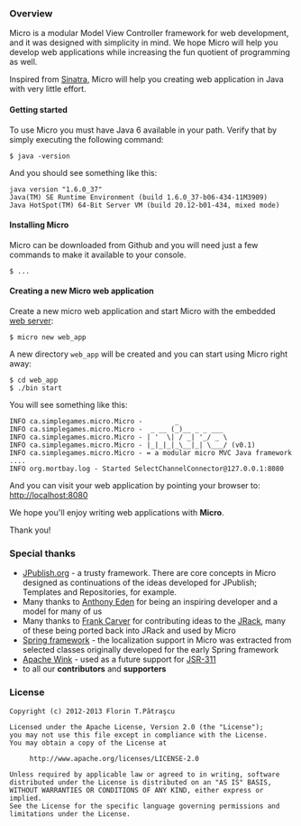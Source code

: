 ### Overview
Micro is a modular Model View Controller framework for web development, and it was designed with simplicity in mind. We hope Micro will help you develop web applications while increasing the fun quotient of programming as well.

Inspired from [Sinatra](http://www.sinatrarb.com/), Micro will help you creating web application in Java with very little effort.

#### Getting started

To use Micro you must have Java 6 available in your path. Verify that by simply executing the following command:

    $ java -version

And you should see something like this:
    
    java version "1.6.0_37"
    Java(TM) SE Runtime Environment (build 1.6.0_37-b06-434-11M3909)
    Java HotSpot(TM) 64-Bit Server VM (build 20.12-b01-434, mixed mode)
    
#### Installing Micro
Micro can be downloaded from Github and you will need just a few commands to make it available to your console.

    $ ...

#### Creating a new Micro web application
Create a new micro web application and start Micro with the embedded [web server](http://docs.codehaus.org/display/JETTY/About+Jetty):

    $ micro new web_app

A new directory `web_app` will be created and you can start using Micro right away:
    
    $ cd web_app
    $ ./bin start

You will see something like this:
    
    INFO ca.simplegames.micro.Micro -        _            
    INFO ca.simplegames.micro.Micro -  _ __ (_)__ _ _ ___ 
    INFO ca.simplegames.micro.Micro - | '  \| / _| '_/ _ \
    INFO ca.simplegames.micro.Micro - |_|_|_|_\__|_| \___/ (v0.1)
    INFO ca.simplegames.micro.Micro - = a modular micro MVC Java framework
    .... 
    INFO org.mortbay.log - Started SelectChannelConnector@127.0.0.1:8080 

And you can visit your web application by pointing your browser to: [http://localhost:8080](http://localhost:8080)

We hope you'll enjoy writing web applications with **Micro**.

Thank you!    

### Special thanks
  - [JPublish.org](http://jpublish.org/) - a trusty framework. There are core concepts in Micro designed as continuations of the ideas developed for JPublish; Templates and Repositories, for example.
  - Many thanks to [Anthony Eden](https://github.com/aeden) for being an inspiring developer and a model for many of us
  - Many thanks to [Frank Carver](https://github.com/efficacy) for contributing ideas to the [JRack](https://github.com/florinpatrascu/jrack), many of these being ported back into JRack and used by Micro
  - [Spring framework](http://www.springsource.org/) - the localization support in Micro was extracted from selected classes originally developed for the early Spring framework
  - [Apache Wink](http://en.wikipedia.org/wiki/Apache_Wink) - used as a future support for [JSR-311](http://www.jcp.org/en/jsr/detail?id=311)
  - to all our **contributors** and **supporters**
  
### License

    Copyright (c) 2012-2013 Florin T.Pătraşcu

    Licensed under the Apache License, Version 2.0 (the "License");
    you may not use this file except in compliance with the License.
    You may obtain a copy of the License at

         http://www.apache.org/licenses/LICENSE-2.0

    Unless required by applicable law or agreed to in writing, software
    distributed under the License is distributed on an "AS IS" BASIS,
    WITHOUT WARRANTIES OR CONDITIONS OF ANY KIND, either express or implied.
    See the License for the specific language governing permissions and
    limitations under the License.
    